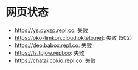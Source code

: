 # 网页状态
- https://ys.pyxzp.repl.co: 失败
- https://oko-limkon.cloud.okteto.net: 失败 (502)
- https://deo.babox.repl.co: 失败
- https://ls.tpjow.repl.co: 失败
- https://chatai.cokio.repl.co: 失败
